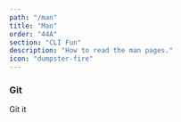 ```yaml
---
path: "/man"
title: "Man"
order: "44A"
section: "CLI Fun"
description: "How to read the man pages."
icon: "dumpster-fire"
---
```


### Git
Git it
